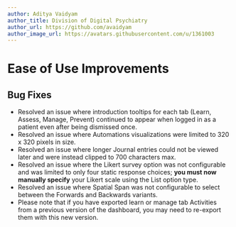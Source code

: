 ```yaml
---
author: Aditya Vaidyam
author_title: Division of Digital Psychiatry
author_url: https://github.com/avaidyam
author_image_url: https://avatars.githubusercontent.com/u/1361003
---
```


# Ease of Use Improvements

## Bug Fixes

- Resolved an issue where introduction tooltips for each tab (Learn, Assess, Manage, Prevent) continued to appear when logged in as a patient even after being dismissed once.
- Resolved an issue where Automations visualizations were limited to 320 x 320 pixels in size.
- Resolved an issue where longer Journal entries could not be viewed later and were instead clipped to 700 characters max.
- Resolved an issue where the Likert survey option was not configurable and was limited to only four static response choices; **you must now manually specify** your Likert scale using the List option type.
- Resolved an issue where Spatial Span was not configurable to select between the Forwards and Backwards variants.
- Please note that if you have exported learn or manage tab Activities from a previous version of the dashboard, you may need to re-export them with this new version.
